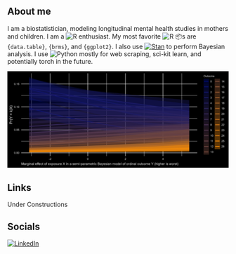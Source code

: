 
<!-- README.md is generated from README.Rmd. Please edit that file -->

## About me

<!-- badges: start -->

I am a biostatistician, modeling longitudinal mental health studies in
mothers and children. I am a
![R](https://img.shields.io/static/v1?label=%20&message=%20&color=blue&logo=R)
enthusiast. My most favorite
![R](https://img.shields.io/static/v1?label=%20&message=%20&color=blue&logo=R)
📦s are `{data.table}`, `{brms}`, and `{ggplot2}`. I also use
[![Stan](https://img.shields.io/static/v1?label=%20&message=Stan&color=B2011E&https://mc-stan.org/)](https://mc-stan.org/)
to perform Bayesian analysis. I use
![Python](https://img.shields.io/static/v1?label=%20&message=%20&color=yellow&logo=Python)
mostly for web scraping, sci-kit learn, and potentially torch in the
future.  
<!-- badges: end -->

<!-- ![banner_plot](https://github.com/hhp94/hhp94/blob/master/blob/banner_pic.jpg?raw=true) -->

![banner_plot](./blob/banner_pic.jpg)

## Links

Under Constructions

## Socials

[![LinkedIn](https://img.shields.io/static/v1?label=%20&message=%20&color=blue&logo=LinkedIn&link=https://www.linkedin.com/in/hung-pham-3b3492113/)](https://www.linkedin.com/in/hung-pham-3b3492113/)
